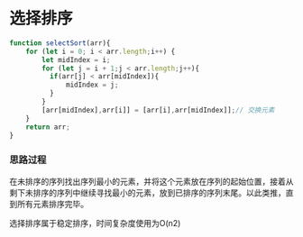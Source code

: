 # 选择排序

```javascript
function selectSort(arr){
    for (let i = 0; i < arr.length;i++) {
        let midIndex = i;
        for (let j = i + 1;j < arr.length;j++){
          if(arr[j] < arr[midIndex]){
              midIndex = j;
          }
        }
        [arr[midIndex],arr[i]] = [arr[i],arr[midIndex]];// 交换元素
    }
    return arr;
}
```

### 思路过程

在未排序的序列找出序列最小的元素，并将这个元素放在序列的起始位置，接着从剩下未排序的序列中继续寻找最小的元素，放到已排序的序列末尾。以此类推，直到所有元素排序完毕。

选择排序属于稳定排序，时间复杂度使用为O(n2)